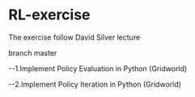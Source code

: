 # RL-exercise
The exercise follow David Silver lecture

branch master


--1.Implement Policy Evaluation in Python (Gridworld)



--2.Implement Policy Iteration in Python (Gridworld)

